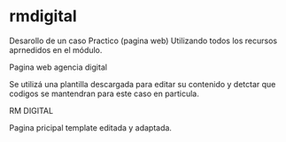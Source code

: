 # rmdigital

Desarollo de un caso Practico (pagina web)
Utilizando todos los recursos aprnedidos en el módulo.

Pagina web agencia digital

Se utilizá una plantilla descargada para editar su contenido y detctar que codigos se mantendran para este caso en particula.

RM DIGITAL 

Pagina pricipal template editada y adaptada.


